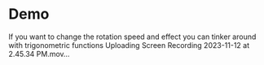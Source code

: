 # Demo
If you want to change the rotation speed and effect you can tinker around with trigonometric functions
Uploading Screen Recording 2023-11-12 at 2.45.34 PM.mov…

